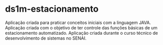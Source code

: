 # ds1m-estacionamento

Aplicação criada para praticar conceitos iniciais com a linguagem JAVA. Aplicação criada com o objetivo de ter controle das funções básicas de um estacionamento automatizado. Aplicação criada durante o curso técnico de desenvolvimento de sistemas no SENAI. 
